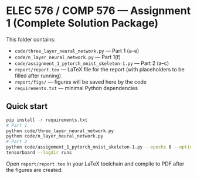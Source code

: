 # ELEC 576 / COMP 576 — Assignment 1 (Complete Solution Package)

This folder contains:
- `code/three_layer_neural_network.py` — Part 1 (a–e)
- `code/n_layer_neural_network.py` — Part 1(f)
- `code/assignment_1_pytorch_mnist_skeleton-1.py` — Part 2 (a–c)
- `report/report.tex` — LaTeX file for the report (with placeholders to be filled after running)
- `report/figs/` — figures will be saved here by the code
- `requirements.txt` — minimal Python dependencies

## Quick start
```bash
pip install -r requirements.txt
# Part 1
python code/three_layer_neural_network.py
python code/n_layer_neural_network.py
# Part 2
python code/assignment_1_pytorch_mnist_skeleton-1.py --epochs 8 --optimizer adam --activation relu --init kaiming
tensorboard --logdir runs
```
Open `report/report.tex` in your LaTeX toolchain and compile to PDF after the figures are created.
